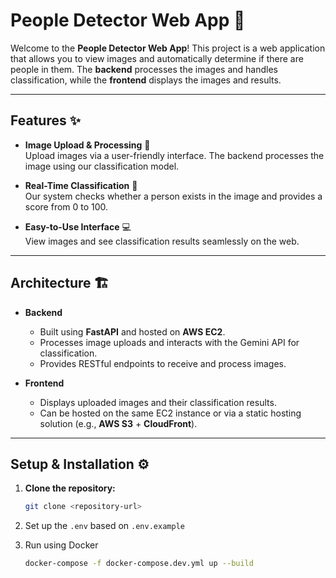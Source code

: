 # **People Detector Web App** 🚀

Welcome to the **People Detector Web App**! This project is a web application that allows you to view images and automatically determine if there are people in them. The **backend** processes the images and handles classification, while the **frontend** displays the images and results.

---

## **Features** ✨

- **Image Upload & Processing** 📸  
  Upload images via a user-friendly interface. The backend processes the image using our classification model.

- **Real-Time Classification** 🤖  
  Our system checks whether a person exists in the image and provides a score from 0 to 100.

- **Easy-to-Use Interface** 💻  
  View images and see classification results seamlessly on the web.

---

## **Architecture** 🏗️

- **Backend**  
  - Built using **FastAPI** and hosted on **AWS EC2**.
  - Processes image uploads and interacts with the Gemini API for classification.
  - Provides RESTful endpoints to receive and process images.

- **Frontend**  
  - Displays uploaded images and their classification results.
  - Can be hosted on the same EC2 instance or via a static hosting solution (e.g., **AWS S3** + **CloudFront**).

---

## **Setup & Installation** ⚙️

1. **Clone the repository:**
    ```bash
    git clone <repository-url>
    ```

2. Set up the `.env` based on `.env.example`

3. Run using Docker
    ```bash
    docker-compose -f docker-compose.dev.yml up --build
    ```
